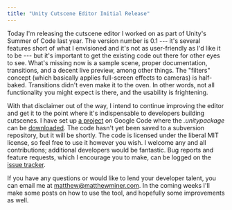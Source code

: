```yaml
---
title: "Unity Cutscene Editor Initial Release"
---
```


Today I'm releasing the cutscene editor I worked on as part of Unity's Summer of Code last year. The version number is 0.1 --- it's several features short of what I envisioned and it's not as user-friendly as I'd like it to be --- but it's important to get the existing code out there for other eyes to see. What's missing now is a sample scene, proper documentation, transitions, and a decent live preview, among other things. The "filters" concept (which basically applies full-screen effects to cameras) is half-baked. Transitions didn't even make it to the oven. In other words, not all functionality you might expect is there, and the usability is frightening.

With that disclaimer out of the way, I intend to continue improving the editor and get it to the point where it's indispensable to developers building cutscenes. I have set up [a project](http://code.google.com/p/silverscreen/) on Google Code where the *.unitypackage* can be [downloaded](http://code.google.com/p/silverscreen/downloads/list). The code hasn't yet been saved to a subversion repository, but it will be shortly. The code is licensed under the liberal MIT license, so feel free to use it however you wish. I welcome any and all contributions; additional developers would be fantastic. Bug reports and feature requests, which I encourage you to make, can be logged on the [issue tracker](http://code.google.com/p/silverscreen/issues/list).

If you have any questions or would like to lend your developer talent, you can email me at <matthew@matthewminer.com>. In the coming weeks I'll make some posts on how to use the tool, and hopefully some improvements as well.
